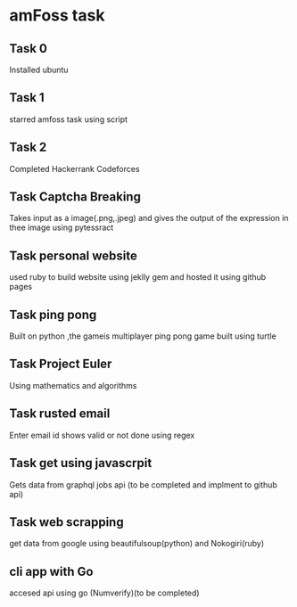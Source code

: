 <h1>amFoss task</h1>
<h2>Task 0</h2>
Installed ubuntu

<h2>Task 1</h2>
starred amfoss task using  script

<h2>Task 2</h2>
Completed Hackerrank Codeforces

<h2>Task Captcha Breaking</h2>
Takes input as a image(.png,.jpeg) and gives the output of the expression in thee image using pytessract


<h2>Task personal website</h2>
used ruby to build website using jeklly gem and hosted it using github pages


<h2>Task ping pong</h2>
Built on python ,the gameis multiplayer ping pong game built using turtle

<h2>Task Project Euler</h2>
Using mathematics and algorithms

<h2>Task rusted email</h2>
Enter email id shows valid or not done using regex

<h2>Task get using javascrpit</h2>
Gets data from graphql jobs api (to be completed and implment to github api)

<h2>Task web scrapping</h2>
get data from google using beautifulsoup(python) and Nokogiri(ruby)

<h2>cli app with Go</h2>
accesed api using go (Numverify)(to be completed)



